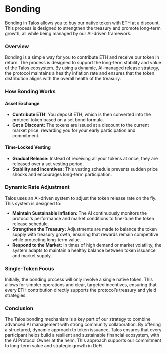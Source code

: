# Bonding

Bonding in Talos allows you to buy our native token with ETH at a discount. This process is designed to strengthen the treasury and promote long-term growth, all while being managed by our AI-driven framework.

### Overview

Bonding is a simple way for you to contribute ETH and receive our token in return. The process is designed to support the long-term stability and value of the Talos ecosystem. By using a dynamic, AI-managed release strategy, the protocol maintains a healthy inflation rate and ensures that the token distribution aligns with the overall health of the treasury.

### How Bonding Works

#### Asset Exchange

* **Contribute ETH:** You deposit ETH, which is then converted into the protocol token based on a set bond formula.
* **Get a Discount:** The tokens are issued at a discount to the current market price, rewarding you for your early participation and commitment.

#### Time-Locked Vesting

* **Gradual Release:** Instead of receiving all your tokens at once, they are released over a set vesting period.
* **Stability and Incentives:** This vesting schedule prevents sudden price shocks and encourages long-term participation.

### Dynamic Rate Adjustment

Talos uses an AI-driven system to adjust the token release rate on the fly. This system is designed to:

* **Maintain Sustainable Inflation:** The AI continuously monitors the protocol's performance and market conditions to fine-tune the token release schedule.
* **Strengthen the Treasury:** Adjustments are made to balance the token supply with treasury growth, ensuring that rewards remain competitive while protecting long-term value.
* **Respond to the Market:** In times of high demand or market volatility, the system adapts to maintain a healthy balance between token issuance and market supply.

### Single-Token Focus

Initially, the bonding process will only involve a single native token. This allows for simpler operations and clear, targeted incentives, ensuring that every ETH contribution directly supports the protocol’s treasury and yield strategies.

### Conclusion

The Talos bonding mechanism is a key part of our strategy to combine advanced AI management with strong community collaboration. By offering a structured, dynamic approach to token issuance, Talos ensures that every participant helps build a resilient and sustainable financial ecosystem, with the AI Protocol Owner at the helm. This approach supports our commitment to long-term value and strategic growth in DeFi.
